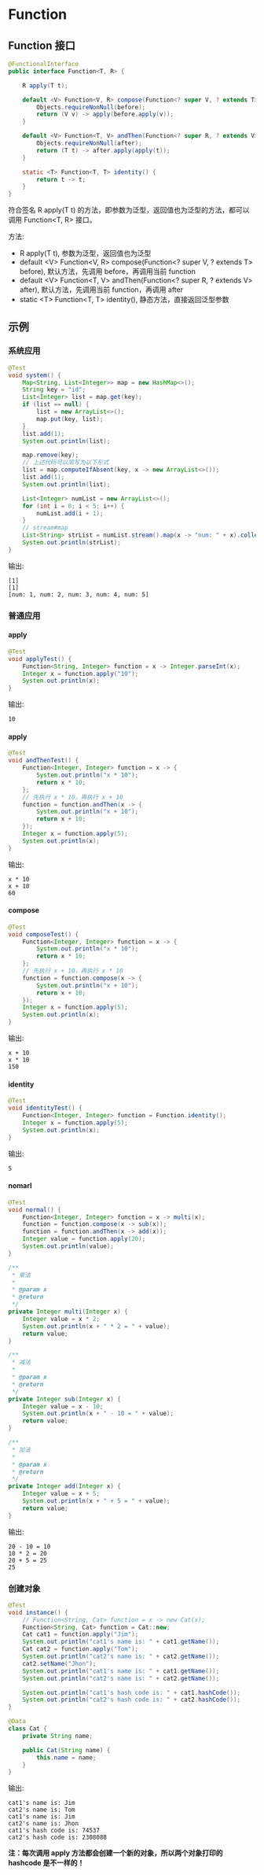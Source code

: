 # Function

## Function 接口

```java
@FunctionalInterface
public interface Function<T, R> {

    R apply(T t);

    default <V> Function<V, R> compose(Function<? super V, ? extends T> before) {
        Objects.requireNonNull(before);
        return (V v) -> apply(before.apply(v));
    }

    default <V> Function<T, V> andThen(Function<? super R, ? extends V> after) {
        Objects.requireNonNull(after);
        return (T t) -> after.apply(apply(t));
    }

    static <T> Function<T, T> identity() {
        return t -> t;
    }
}
```

符合签名 R apply(T t) 的方法，即参数为泛型，返回值也为泛型的方法，都可以调用 Function\<T, R\> 接口。

方法:
- R apply(T t), 参数为泛型，返回值也为泛型
- default \<V\> Function\<V, R\> compose(Function<? super V, ? extends T> before), 默认方法，先调用 before，再调用当前 function
- default \<V\> Function<T, V> andThen(Function<? super R, ? extends V> after), 默认方法，先调用当前 function，再调用 after
- static \<T\> Function<T, T> identity(), 静态方法，直接返回泛型参数

## 示例

### 系统应用

```java
@Test
void system() {
    Map<String, List<Integer>> map = new HashMap<>();
    String key = "id";
    List<Integer> list = map.get(key);
    if (list == null) {
        list = new ArrayList<>();
        map.put(key, list);
    }
    list.add(1);
    System.out.println(list);

    map.remove(key);
    // 上述代码可以简写为以下形式
    list = map.computeIfAbsent(key, x -> new ArrayList<>());
    list.add(1);
    System.out.println(list);

    List<Integer> numList = new ArrayList<>();
    for (int i = 0; i < 5; i++) {
        numList.add(i + 1);
    }
    // stream#map
    List<String> strList = numList.stream().map(x -> "num: " + x).collect(Collectors.toList());
    System.out.println(strList);
}
```

输出:

```
[1]
[1]
[num: 1, num: 2, num: 3, num: 4, num: 5]
```

### 普通应用
#### apply
```java
@Test
void applyTest() {
    Function<String, Integer> function = x -> Integer.parseInt(x);
    Integer x = function.apply("10");
    System.out.println(x);
}
```

输出:

```
10
```

#### apply
```java
@Test
void andThenTest() {
    Function<Integer, Integer> function = x -> {
        System.out.println("x * 10");
        return x * 10;
    };
    // 先执行 x * 10，再执行 x + 10
    function = function.andThen(x -> {
        System.out.println("x + 10");
        return x + 10;
    });
    Integer x = function.apply(5);
    System.out.println(x);
}
```

输出:

```
x * 10
x + 10
60
```

#### compose
```java
@Test
void composeTest() {
    Function<Integer, Integer> function = x -> {
        System.out.println("x * 10");
        return x * 10;
    };
    // 先执行 x + 10，再执行 x * 10
    function = function.compose(x -> {
        System.out.println("x + 10");
        return x + 10;
    });
    Integer x = function.apply(5);
    System.out.println(x);
}
```

输出:

```
x + 10
x * 10
150
```

#### identity
```java
@Test
void identityTest() {
    Function<Integer, Integer> function = Function.identity();
    Integer x = function.apply(5);
    System.out.println(x);
}
```

输出:

```
5
```

#### nomarl
```java
@Test
void normal() {
    Function<Integer, Integer> function = x -> multi(x);
    function = function.compose(x -> sub(x));
    function = function.andThen(x -> add(x));
    Integer value = function.apply(20);
    System.out.println(value);
}

/**
 * 乘法
 *
 * @param x
 * @return
 */
private Integer multi(Integer x) {
    Integer value = x * 2;
    System.out.println(x + " * 2 = " + value);
    return value;
}

/**
 * 减法
 *
 * @param x
 * @return
 */
private Integer sub(Integer x) {
    Integer value = x - 10;
    System.out.println(x + " - 10 = " + value);
    return value;
}

/**
 * 加法
 *
 * @param x
 * @return
 */
private Integer add(Integer x) {
    Integer value = x + 5;
    System.out.println(x + " + 5 = " + value);
    return value;
}
```

输出:

```
20 - 10 = 10
10 * 2 = 20
20 + 5 = 25
25
```

### 创建对象

```java
@Test
void instance() {
    // Function<String, Cat> function = x -> new Cat(x);
    Function<String, Cat> function = Cat::new;
    Cat cat1 = function.apply("Jim");
    System.out.println("cat1's name is: " + cat1.getName());
    Cat cat2 = function.apply("Tom");
    System.out.println("cat2's name is: " + cat2.getName());
    cat2.setName("Jhon");
    System.out.println("cat1's name is: " + cat1.getName());
    System.out.println("cat2's name is: " + cat2.getName());

    System.out.println("cat1's hash code is: " + cat1.hashCode());
    System.out.println("cat2's hash code is: " + cat2.hashCode());
}

@Data
class Cat {
    private String name;

    public Cat(String name) {
        this.name = name;
    }
}
```

输出:

```
cat1's name is: Jim
cat2's name is: Tom
cat1's name is: Jim
cat2's name is: Jhon
cat1's hash code is: 74537
cat2's hash code is: 2308088
```

**注：每次调用 apply 方法都会创建一个新的对象，所以两个对象打印的 hashcode 是不一样的！**
